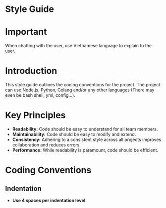 # Style Guide

# Important
When chatting with the user, use Vietnamese language to explain to the user.

# Introduction
This style guide outlines the coding conventions for the project. The project can use Node.js, Python, Golang and/or any other languages (There may even be bash shell, yml, config...).

# Key Principles
* **Readability:** Code should be easy to understand for all team members.
* **Maintainability:** Code should be easy to modify and extend.
* **Consistency:** Adhering to a consistent style across all projects improves
  collaboration and reduces errors.
* **Performance:** While readability is paramount, code should be efficient.

# Coding Conventions

## Indentation
* **Use 4 spaces per indentation level.**
